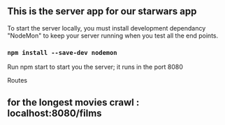 ## This is the server app for our starwars app

To start the server locally, you must install development dependancy "NodeMon" to keep your server running when you test all the end points.

### `npm install --save-dev nodemon`

Run npm start to start you the server; it runs in the port 8080

Routes

## for the longest movies crawl : localhost:8080/films
